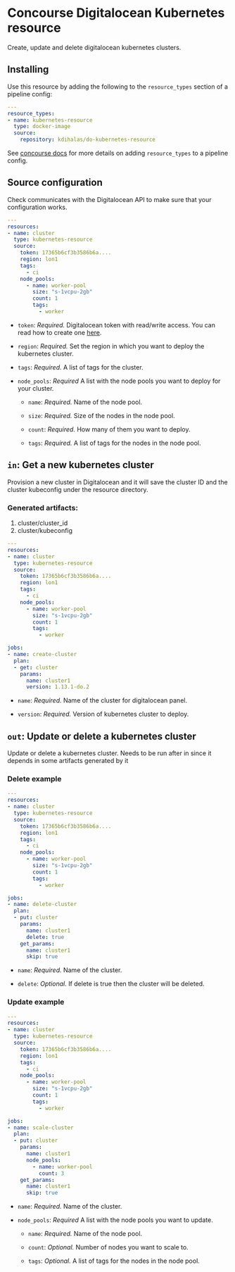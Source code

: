 # Concourse Digitalocean Kubernetes resource

Create, update and delete digitalocean kubernetes clusters.

## Installing

Use this resource by adding the following to
the `resource_types` section of a pipeline config:

```yaml
---
resource_types:
- name: kubernetes-resource
  type: docker-image
  source:
    repository: kdihalas/do-kubernetes-resource
```

See [concourse docs](https://concourse-ci.org/resource-types.html) for more details
on adding `resource_types` to a pipeline config.

## Source configuration

Check communicates with the Digitalocean API to make sure that your configuration
works.

```yaml
---
resources:
- name: cluster
  type: kubernetes-resource
  source:
    token: 17365b6cf3b3586b6a....
    region: lon1
    tags:
      - ci
    node_pools:
      - name: worker-pool
        size: "s-1vcpu-2gb"
        count: 1
        tags:
          - worker
```

* `token`: *Required.* Digitalocean token with read/write access. You can read
  how to create one [here](https://www.digitalocean.com/docs/api/create-personal-access-token/).

* `region`: *Required.* Set the region in which you want to deploy the kubernetes cluster.

* `tags`: *Required.* A list of tags for the cluster.

* `node_pools`: *Required* A list with the node pools you want to deploy for your cluster.

  * `name`: *Required.* Name of the node pool.

  * `size`: *Required.* Size of the nodes in the node pool.

  * `count`: *Required.* How many of them you want to deploy.

  * `tags`: *Required.* A list of tags for the nodes in the node pool.

## `in`: Get a new kubernetes cluster

Provision a new cluster in Digitalocean and it will save the
cluster ID and the cluster kubeconfig under the resource directory.

### Generated artifacts:
1. cluster/cluster_id
2. cluster/kubeconfig

```yaml
---
resources:
- name: cluster
  type: kubernetes-resource
  source:
    token: 17365b6cf3b3586b6a....
    region: lon1
    tags:
      - ci
    node_pools:
      - name: worker-pool
        size: "s-1vcpu-2gb"
        count: 1
        tags:
          - worker

jobs:
- name: create-cluster
  plan:
  - get: cluster
    params:
      name: cluster1
      version: 1.13.1-do.2
```

* `name`: *Required.* Name of the cluster for digitalocean panel.

* `version`: *Required.* Version of kubernetes cluster to deploy.


## `out`: Update or delete a kubernetes cluster

Update or delete a kubernetes cluster. Needs to be run after in since it depends
in some artifacts generated by it


### Delete example
```yaml
---
resources:
- name: cluster
  type: kubernetes-resource
  source:
    token: 17365b6cf3b3586b6a....
    region: lon1
    tags:
      - ci
    node_pools:
      - name: worker-pool
        size: "s-1vcpu-2gb"
        count: 1
        tags:
          - worker

jobs:
- name: delete-cluster
  plan:
  - put: cluster
    params:
      name: cluster1
      delete: true
    get_params:
      name: cluster1
      skip: true
```
* `name`: *Required.* Name of the cluster.

* `delete`: *Optional.* If delete is true then the cluster will be deleted.

### Update example
```yaml
---
resources:
- name: cluster
  type: kubernetes-resource
  source:
    token: 17365b6cf3b3586b6a....
    region: lon1
    tags:
      - ci
    node_pools:
      - name: worker-pool
        size: "s-1vcpu-2gb"
        count: 1
        tags:
          - worker

jobs:
- name: scale-cluster
  plan:
  - put: cluster
    params:
      name: cluster1
      node_pools:
        - name: worker-pool
          count: 3
    get_params:
      name: cluster1
      skip: true
```
* `name`: *Required.* Name of the cluster.

* `node_pools`: *Required* A list with the node pools you want to update.

  * `name`: *Required.* Name of the node pool.

  * `count`: *Optional.* Number of nodes you want to scale to.

  * `tags`: *Optional.* A list of tags for the nodes in the node pool.
